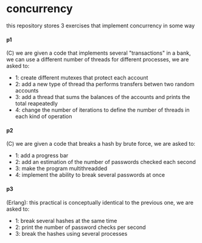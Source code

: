 # concurrency
this repository stores 3 exercises that implement concurrency in some way
#### p1
(C) we are given a code that implements several "transactions" in a bank, we can use a different number of threads for different processes, we are asked to:
 - 1: create different mutexes that protect each account
 - 2: add a new type of thread tha performs transfers betwen two random accounts
 - 3: add a thread that sums the balances of the accounts and prints the total reapeatedly
 - 4: change the number of iterations to define the number of threads in each kind of operation

#### p2
(C) we are given a code that breaks a hash by brute force, we are asked to:
 - 1: add a progress bar 
 - 2: add an estimation of the number of passwords checked each second
 - 3: make the program multithreadded
 - 4: implement the ability to break several passwords at once

#### p3
(Erlang): this practical is conceptually identical to the previous one, we are asked to:
 - 1: break several hashes at the same time
 - 2: print the number of password checks per second
 - 3: break the hashes using several processes
